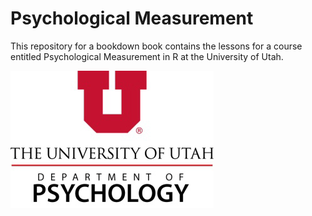 # Psychological Measurement
This repository for a bookdown book contains the lessons for a course entitled Psychological Measurement in R at the University of Utah. 

![U Logo](UPsychLogo.jpg)
